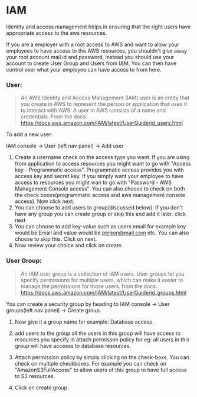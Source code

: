 # IAM

Identity and access management helps in ensuring that the right users have appropriate access to the aws resources.

If you are a employer with a root access to AWS and want to allow your employees to have access to the AWS resources, you shouldn't give away your root account mail id and password, instead you should use your account to create User Group and Users from IAM. You can then have control over what your employee can have access to from here.

### User:

> An AWS Identity and Access Management (IAM) user is an entity that you create in AWS to represent the person or application that uses it to interact with AWS. A user in AWS consists of a name and credentials.
From the docs: https://docs.aws.amazon.com/IAM/latest/UserGuide/id_users.html

To add a new user:

IAM console -> User (left nav panel) -> Add user

1. Create a username check on the access type you want. If you are using from application to access resources you might want to go with "Access key - Programmatic access". Programmatic access provides you with access key and secret key. If you simply want your employee to have access to resources you might wan to go with "Password - AWS Management Console access". You can also choose to check on both the check boxes(programmatic access and aws management console access). Now click next.
2. You can choose to add users to group(discussed below). If you don't have any group you can create group or skip this and add it later. click next
3. You can choose to add key-value such as users email for example key would be Email and value would be person@mail.com etc. You can also choose to skip this. Click on next.
4. Now review your choice and click on create.

### User Group:

> An IAM user group is a collection of IAM users. User groups let you specify permissions for multiple users, which can make it easier to manage the permissions for those users.
from the docs: https://docs.aws.amazon.com/IAM/latest/UserGuide/id_groups.html

You can create a security group by heading to IAM console -> User groups(left nav panel) -> Create group.

1. Now give it a group name for example: Database access.

2. add users to the group all the users in this group will have access to resources you specify in attach permisson policy for eg: all users in this group will have acceess to database resources.

3. Attach permission policy by simply clicking on the check-boxs. You can check on multiple checkboxes. For example you can check on "AmazonS3FullAccess" to allow users of this group to have full access to S3 resources.

4. Click on create group.